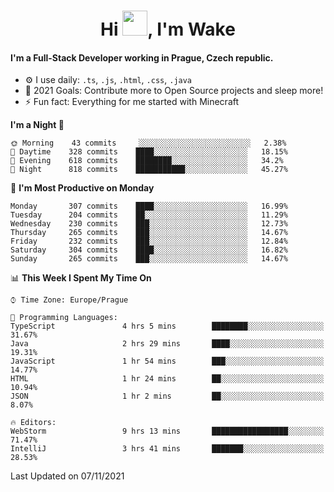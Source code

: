 <h1 align="center">Hi <img src="https://raw.githubusercontent.com/MrWakeCZ/MrWakeCZ/master/Hi.gif" width="40px" />, I'm Wake</h1>

#### I'm a Full-Stack Developer working in Prague, Czech republic.
- ⚙️ I use daily: `.ts`, `.js`, `.html`, `.css`, `.java`
- 🥅 2021 Goals: Contribute more to Open Source projects and sleep more!
- ⚡ Fun fact: Everything for me started with Minecraft

<!--START_SECTION:waka-->
**I'm a Night 🦉** 

```text
🌞 Morning    43 commits     ░░░░░░░░░░░░░░░░░░░░░░░░░   2.38% 
🌆 Daytime    328 commits    ████░░░░░░░░░░░░░░░░░░░░░   18.15% 
🌃 Evening    618 commits    ████████░░░░░░░░░░░░░░░░░   34.2% 
🌙 Night      818 commits    ███████████░░░░░░░░░░░░░░   45.27%

```
📅 **I'm Most Productive on Monday** 

```text
Monday       307 commits    ████░░░░░░░░░░░░░░░░░░░░░   16.99% 
Tuesday      204 commits    ██░░░░░░░░░░░░░░░░░░░░░░░   11.29% 
Wednesday    230 commits    ███░░░░░░░░░░░░░░░░░░░░░░   12.73% 
Thursday     265 commits    ███░░░░░░░░░░░░░░░░░░░░░░   14.67% 
Friday       232 commits    ███░░░░░░░░░░░░░░░░░░░░░░   12.84% 
Saturday     304 commits    ████░░░░░░░░░░░░░░░░░░░░░   16.82% 
Sunday       265 commits    ███░░░░░░░░░░░░░░░░░░░░░░   14.67%

```


📊 **This Week I Spent My Time On** 

```text
⌚︎ Time Zone: Europe/Prague

💬 Programming Languages: 
TypeScript               4 hrs 5 mins        ████████░░░░░░░░░░░░░░░░░   31.67% 
Java                     2 hrs 29 mins       ████░░░░░░░░░░░░░░░░░░░░░   19.31% 
JavaScript               1 hr 54 mins        ███░░░░░░░░░░░░░░░░░░░░░░   14.77% 
HTML                     1 hr 24 mins        ██░░░░░░░░░░░░░░░░░░░░░░░   10.94% 
JSON                     1 hr 2 mins         ██░░░░░░░░░░░░░░░░░░░░░░░   8.07%

🔥 Editors: 
WebStorm                 9 hrs 13 mins       █████████████████░░░░░░░░   71.47% 
IntelliJ                 3 hrs 41 mins       ███████░░░░░░░░░░░░░░░░░░   28.53%

```


 Last Updated on 07/11/2021
<!--END_SECTION:waka-->
